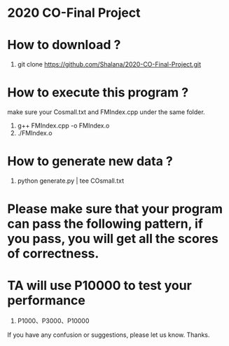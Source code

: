 # 2020 CO-Final Project

# How to download ?
1. git clone https://github.com/Shalana/2020-CO-Final-Project.git

# How to execute this program ?
make sure your Cosmall.txt and FMIndex.cpp under the same folder.
1. g++ FMIndex.cpp -o FMIndex.o
2. ./FMIndex.o

# How to generate new data ? 
1. python generate.py | tee COsmall.txt

#  Please make sure that your program can pass the following pattern, if you pass, you will get all the scores of correctness.
#  TA will use P10000 to test your performance 
1. P1000、P3000、P10000 


If you have any confusion or suggestions, please let us know. Thanks.
